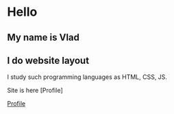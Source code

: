 # Hello

## My name is Vlad

## I do website layout

 I study such programming languages ​​as HTML, CSS, JS.

 Site is here [Profile]


[Profile](https://silver-crostata-b3467a.netlify.app/)
